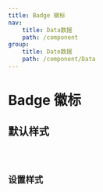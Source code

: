 ```yaml
---
title: Badge 徽标
nav:
    title: Data数据
    path: /component
group:
    title: Date数据
    path: /component/Data
---
```


# Badge 徽标

## 默认样式
<code src='./demo/index1.jsx'>

## 设置样式
<code src='./demo/index2.jsx'>

<API src='/index.tsx'></API>